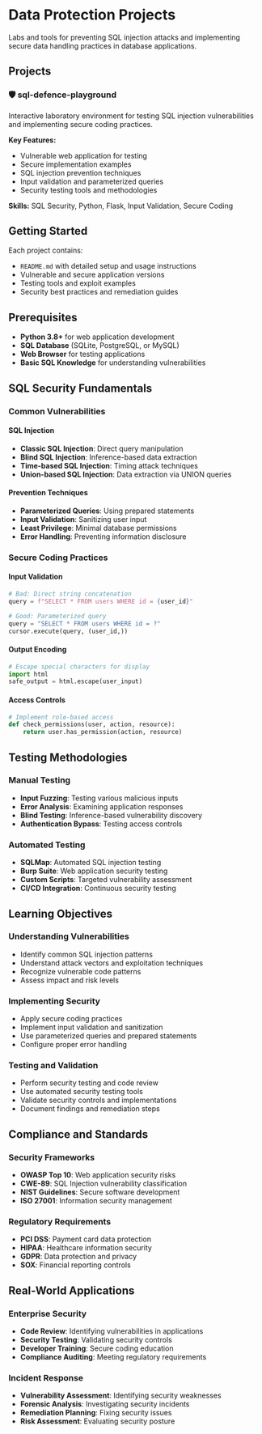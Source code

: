 # Data Protection Projects

Labs and tools for preventing SQL injection attacks and implementing secure data handling practices in database applications.

## Projects

### 🛡️ sql-defence-playground
Interactive laboratory environment for testing SQL injection vulnerabilities and implementing secure coding practices.

**Key Features:**
- Vulnerable web application for testing
- Secure implementation examples
- SQL injection prevention techniques
- Input validation and parameterized queries
- Security testing tools and methodologies

**Skills:** SQL Security, Python, Flask, Input Validation, Secure Coding

## Getting Started

Each project contains:
- `README.md` with detailed setup and usage instructions
- Vulnerable and secure application versions
- Testing tools and exploit examples
- Security best practices and remediation guides

## Prerequisites

- **Python 3.8+** for web application development
- **SQL Database** (SQLite, PostgreSQL, or MySQL)
- **Web Browser** for testing applications
- **Basic SQL Knowledge** for understanding vulnerabilities

## SQL Security Fundamentals

### Common Vulnerabilities

#### SQL Injection
- **Classic SQL Injection**: Direct query manipulation
- **Blind SQL Injection**: Inference-based data extraction
- **Time-based SQL Injection**: Timing attack techniques
- **Union-based SQL Injection**: Data extraction via UNION queries

#### Prevention Techniques
- **Parameterized Queries**: Using prepared statements
- **Input Validation**: Sanitizing user input
- **Least Privilege**: Minimal database permissions
- **Error Handling**: Preventing information disclosure

### Secure Coding Practices

#### Input Validation
```python
# Bad: Direct string concatenation
query = f"SELECT * FROM users WHERE id = {user_id}"

# Good: Parameterized query
query = "SELECT * FROM users WHERE id = ?"
cursor.execute(query, (user_id,))
```

#### Output Encoding
```python
# Escape special characters for display
import html
safe_output = html.escape(user_input)
```

#### Access Controls
```python
# Implement role-based access
def check_permissions(user, action, resource):
    return user.has_permission(action, resource)
```

## Testing Methodologies

### Manual Testing
- **Input Fuzzing**: Testing various malicious inputs
- **Error Analysis**: Examining application responses
- **Blind Testing**: Inference-based vulnerability discovery
- **Authentication Bypass**: Testing access controls

### Automated Testing
- **SQLMap**: Automated SQL injection testing
- **Burp Suite**: Web application security testing
- **Custom Scripts**: Targeted vulnerability assessment
- **CI/CD Integration**: Continuous security testing

## Learning Objectives

### Understanding Vulnerabilities
- Identify common SQL injection patterns
- Understand attack vectors and exploitation techniques
- Recognize vulnerable code patterns
- Assess impact and risk levels

### Implementing Security
- Apply secure coding practices
- Implement input validation and sanitization
- Use parameterized queries and prepared statements
- Configure proper error handling

### Testing and Validation
- Perform security testing and code review
- Use automated security testing tools
- Validate security controls and implementations
- Document findings and remediation steps

## Compliance and Standards

### Security Frameworks
- **OWASP Top 10**: Web application security risks
- **CWE-89**: SQL Injection vulnerability classification
- **NIST Guidelines**: Secure software development
- **ISO 27001**: Information security management

### Regulatory Requirements
- **PCI DSS**: Payment card data protection
- **HIPAA**: Healthcare information security
- **GDPR**: Data protection and privacy
- **SOX**: Financial reporting controls

## Real-World Applications

### Enterprise Security
- **Code Review**: Identifying vulnerabilities in applications
- **Security Testing**: Validating security controls
- **Developer Training**: Secure coding education
- **Compliance Auditing**: Meeting regulatory requirements

### Incident Response
- **Vulnerability Assessment**: Identifying security weaknesses
- **Forensic Analysis**: Investigating security incidents
- **Remediation Planning**: Fixing security issues
- **Risk Assessment**: Evaluating security posture